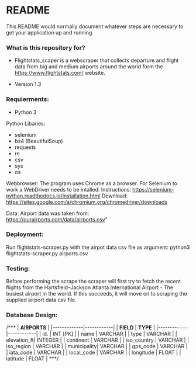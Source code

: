 # README #

This README would normally document whatever steps are necessary to get your application up and running.

### What is this repository for? ###

* Flightstats_scaper is a webscraper that collects departure and flight data from big and medium airports around the world form the https://www.flightstats.com/ website.

* Version 1.3

### Requierments: ###

* Python 3

Python Libaries:
* selenium
* bs4 (BeautifulSoup)
* requests
* re
* csv
* sys
* os

Webbrowser:
The program uses Chrome as a browser. For Selenium to work a WebDriver needs to be intalled:
Instructions: https://selenium-python.readthedocs.io/installation.html
Download: https://sites.google.com/a/chromium.org/chromedriver/downloads

Data:
Airport data was taken from: https://ourairports.com/data/airports.csv"


### Deployment: ###

Run flightstats-scraper.py with the airpot data csv file as argument:
python3 flightstats-scraper.py airports.csv

### Testing: ###

Before performing the scrape the scraper will first try to fetch the recent flights from the Hartsfield–Jackson Atlanta International Airport - The busiest airport in the world. 
If this succeeds, it will move on to scraping the supplied airport data csv file.

### Database Design: ###

/***
|        __AIRPORTS__      |
|-------------|------------|
|  __FIELD__  |  __TYPE__  | 
|-------------|------------|
| id.         | INT [PK]   |
| name        | VARCHAR    |
| type        | VARCHAR    | 
| elevation_ft| INTEGER    |
| continent   | VARCHAR    |
| iso_country | VARCHAR    |
| iso_region  | VARCHAR    |
| municipality| VARCHAR    |
| gps_code    | VARCHAR    |
| iata_code   | VARCHAR    |
| local_code  | VARCHAR    |
| longitude   | FLOAT      |
| latitude    | FLOAT      |
***/
